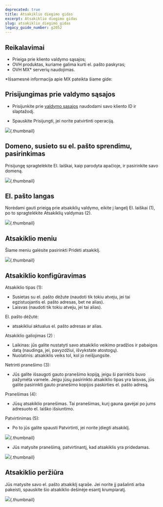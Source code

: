 ```yaml
---
deprecated: true
title: Atsakiklio diegimo gidas
excerpt: Atsakiklio diegimo gidas
slug: atsakiklio_diegimo_gidas
legacy_guide_number: g2052
---
```



## Reikalavimai

- Prieiga prie kliento valdymo sąsajos;
- OVH produktas, kuriame galima kurti el. pašto paskyras;
- OVH MX* serverių naudojimas.


*Išsamesnė informacija apie MX pateikta šiame gide: []({legacy}2003)


## Prisijungimas prie valdymo sąsajos

- Prisijunkite prie [valdymo sąsajos](https://www.ovh.com/manager/web) naudodami savo kliento ID ir slaptažodį.

- Spauskite Prisijungti, jei norite patvirtinti operaciją.



![](images/img_3592.jpg){.thumbnail}


## Domeno, susieto su el. pašto sprendimu, pasirinkimas
Prisijungę spragtelėkite El. laiškai, kaip parodyta apačioje, ir pasirinkite savo domeną.

![](images/img_3600.jpg){.thumbnail}


## El. pašto langas
Norėdami gauti prieigą prie atsakiklių valdymo, eikite į langelį El. laiškai (1), po to spragtelėkite Atsakiklių valdymas (2).

![](images/img_3597.jpg){.thumbnail}


## Atsakiklio meniu
Šiame meniu galėsite pasirinkti Pridėti atsakiklį.

![](images/img_3598.jpg){.thumbnail}


## Atsakiklio konfigūravimas
Atsakiklio tipas (1):

- Susietas su el. pašto dėžute (naudoti tik tokiu atveju, jei tai egzistuojantis el. pašto adresas, bet ne alias).
- Laisvas (naudoti tik tokiu atveju, jei tai alias).

El. pašto dėžutė:
- atsakikliui aktualus el. pašto adresas ar alias.

Atsakiklio galiojimas (2) :
- Laikinas: jūs galite nustatyti savo atsakiklio veikimo pradžios ir pabaigos datą (naudinga, jei, pavyzdžiui, išvykstate atostogų).
- Nuolatinis: atsakiklis veiks tol, kol jo neišjungsite.  

Netrinti pranešimo (3):
- Jūs galite išsaugoti gauto pranešimo kopiją, jeigu ši parinktis buvo pažymėta varnele. Jeigu jūsų pasirinkto atsakiklio tipas yra laisvas, jūs galite pasirinkti gauto pranešimo kopijos paskirties el. pašto adresą.

Pranešimas (4):
- Jūsų atsakiklio pranešimas. Tai pranešimas, kurį gauna gavėjai po jums adresuoto el. laiško išsiuntimo.

Patvirtinimas (5):
- Po to jūs galite spausti Patvirtinti, jei norite įdiegti atsakiklį.



![](images/img_3589.jpg){.thumbnail}

- Jūs matysite pranešimą, patvirtinantį, kad atsakiklis yra pridedamas.



![](images/img_3590.jpg){.thumbnail}


## Atsakiklio peržiūra
Jūs matysite savo el. pašto atsakiklį sąraše. Jei norite jį pašalinti arba pakeisti, spauskite šio atsakiklio dešinėje esantį krumpiaratį.

![](images/img_3599.jpg){.thumbnail}

